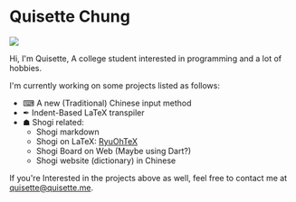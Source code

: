 # Quisette Chung

![](https://github-readme-stats.vercel.app/api?username=Quisette&show_icons=true&theme=dark&count_private=true&show_icons=true)

Hi, I'm Quisette, A college student interested in programming and a lot of hobbies.

I'm currently working on some projects listed as follows:
* ⌨ A new (Traditional) Chinese input method
* ✒ Indent-Based LaTeX transpiler
* ☗ Shogi related:
  * Shogi markdown
  * Shogi on LaTeX: [RyuOhTeX](https://github.com/RyuOhTeX/RyuOhTeX)
  * Shogi Board on Web (Maybe using Dart?)
  * Shogi website (dictionary) in Chinese  


If you're Interested in the projects above as well, feel free to contact me at [quisette@quisette.me](mailto:quisette@quisette.me).
